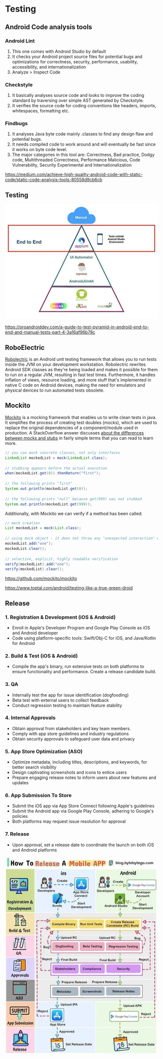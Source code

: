 # Testing

## Android Code analysis tools

### Android Lint

1. This one comes with Android Studio by default
2. It checks your Android project source files for potential bugs and optimizations for correctness, security, performance, usability, accessibility, and internationalization
3. Analyze > Inspect Code

### Checkstyle

1. It basically analyses source code and looks to improve the coding standard by traversing over simple AST generated by Checkstyle.
2. It verifies the source code for coding conventions like headers, imports, whitespaces, formatting etc.

### Findbugs

1. It analyses Java byte code mainly .classes to find any design flaw and potential bugs.
2. It needs compiled code to work around and will eventually be fast since it works on byte code level.
3. The major categories in this tool are: Correctness, Bad practice, Dodgy code, Multithreaded Correctness, Performance Malicious, Code Vulnerability, Security Experimental and Internationalization

https://medium.com/achieve-high-quality-android-code-with-static-code/static-code-analysis-tools-80558d9cb6cb

## Testing

![image](../../../media/Android-image3.jpg)

https://proandroiddev.com/a-guide-to-test-pyramid-in-android-end-to-end-and-manual-tests-part-4-3a16af96b78c

## RoboElectric

[Robolectric](http://robolectric.org/) is an Android unit testing framework that allows you to run tests inside the JVM on your development workstation. Robolectric rewrites Android SDK classes as they're being loaded and makes it possible for them to run on a regular JVM, resulting in fast test times. Furthermore, it handles inflation of views, resource loading, and more stuff that's implemented in native C code on Android devices, making the need for emulators and physical devices to run automated tests obsolete.

## Mockito

[Mockito](https://code.google.com/p/mockito/) is a mocking framework that enables us to write clean tests in java. It simplifies the process of creating test doubles (mocks), which are used to replace the original dependencies of a component/module used in production. A StackOverflow answer discusses [about the differences between mocks and stubs](http://stackoverflow.com/a/346440/2018294) in fairly simple terms that you can read to learn more.

```java
// you can mock concrete classes, not only interfaces
LinkedList mockedList = mock(LinkedList.class);

// stubbing appears before the actual execution
when(mockedList.get(0)).thenReturn("first");

// the following prints "first"
System.out.println(mockedList.get(0));

// the following prints "null" because get(999) was not stubbed
System.out.println(mockedList.get(999));
```

Additionally, with Mockito we can verify if a method has been called:

```java
// mock creation
List mockedList = mock(List.class);

// using mock object - it does not throw any "unexpected interaction" exception
mockedList.add("one");
mockedList.clear();

// selective, explicit, highly readable verification
verify(mockedList).add("one");
verify(mockedList).clear();
```

https://github.com/mockito/mockito

https://www.toptal.com/android/testing-like-a-true-green-droid

## Release

### 1. Registration & Development (iOS & Android)

- Enroll in Apple's Developer Program and Google Play Console as iOS and Android developer
- Code using platform-specific tools: Swift/Obj-C for iOS, and Java/Kotlin for Android

### 2. Build & Test (iOS & Android)

- Compile the app's binary, run extensive tests on both platforms to ensure functionality and performance. Create a release candidate build.

### 3. QA

- Internally test the app for issue identification (dogfooding)
- Beta test with external users to collect feedback
- Conduct regression testing to maintain feature stability

### 4. Internal Approvals

- Obtain approval from stakeholders and key team members.
- Comply with app store guidelines and industry regulations
- Obtain security approvals to safeguard user data and privacy

### 5. App Store Optimization (ASO)

- Optimize metadata, including titles, descriptions, and keywords, for better search visibility
- Design captivating screenshots and icons to entice users
- Prepare engaging release notes to inform users about new features and updates

### 6. App Submission To Store

- Submit the iOS app via App Store Connect following Apple's guidelines
- Submit the Android app via Google Play Console, adhering to Google's policies
- Both platforms may request issue resolution for approval

### 7. Release

- Upon approval, set a release date to coordinate the launch on both iOS and Android platforms

![releasing a mobile app](../../../media/Pasted%20image%2020240110125910.jpg)
